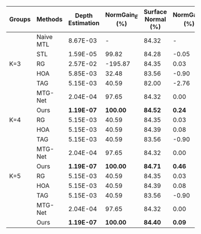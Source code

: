 <!--# Evaluation error on Taskonomy-5 when K=3 -->
<!-- ![alt Evaluation error on Taskonomy-5 when K=3](img/taskonomy_bar_error_k_3.png "Evaluation error on Taskonomy-5 when K=3") -->

<!--# Evaluation error on Taskonomy-5 when K=4 -->
<!--![alt Evaluation error on Taskonomy-5 when K=4](img/taskonomy_bar_error_k_4.png "Evaluation error on Taskonomy-5 when K=4") -->

<!--# Evaluation error on Taskonomy-5 when K=5 -->
<!--![alt Evaluation error on Taskonomy-5 when K=5](img/taskonomy_bar_error_k_5.png "Evaluation error on Taskonomy-5 when K=5") -->

| Groups | Methods   | Depth Estimation | NormGain$_E$ (\%) | Surface Normal (\%) | NormGain$_E$ (\%) | Semantic Segmentation (\%) | NormGain$_E$ (\%) | Keypoint Detection (\%) | NormGain$_E$ (\%) | Edge Detection (\%) |  NormGain$_E$ (\%)     |
|--------|-----------|------------------|----------|----------------|----------|-----------------------|----------|--------------------|----------|----------------|----------|
|        | Naive MTL | 8.67E-03         | -        | 84.32          | -        | 48.21                 | -        | 76.08              | -        | 76.56          | -        |
|        | STL       | 1.59E-05         | 99.82    | 84.28          | -0.05    | 37.88                 | -21.44   | 85.86              | 12.86    | 86.75          | 13.31    |
| K=3    | RG        | 2.57E-02         | -195.87  | 84.35          | 0.03     | 42.84                 | -11.13   | 78.71              | 3.47     | 79.71          | 4.11     |
|        | HOA       | 5.85E-03         | 32.48    | 83.56          | -0.90    | 47.25                 | -1.99    | **86.86**              | **14.17**    | 87.07          | 13.73    |
|        | TAG       | 5.15E-03         | 40.59    | 82.00          | -2.76    | 42.84                 | -11.13   | **86.86**              | **14.17**    | 87.07          | 13.73    |
|        | MTG-Net   | 2.04E-04         | 97.65    | 84.32          | 0.00     | 48.21                 | 0.00     | 84.47              | 11.04    | 85.98          | 12.30    |
|        | Ours      | **1.19E-07**         | **100.00**   | **84.52**          | **0.24**     | **48.93**                 | **1.50**     | 86.34              | 13.50    | **87.94**          | **14.86**    |
| K=4    | RG        | 5.15E-03         | 40.59    | 84.35          | 0.03     | 48.21                 | 0.00   | 76.08              | 0.00     | 79.71          | 4.11     |
|        | HOA       | 5.15E-03         | 40.59    | 84.39          | 0.08     | 48.46                 | 0.51     | **86.86**              | **14.17**    | 87.07          | 13.73    |
|        | TAG       | 5.15E-03         | 40.59    | 83.56          | -0.90    | 47.25                 | -1.99    | **86.86**              | **14.17**    | 87.07          | 13.73    |
|        | MTG-Net   | 2.04E-04         | 97.65    | 84.32          | 0.00     | 48.21                 | 0.00     | 84.47              | 11.04    | 85.98          | 12.30    |
|        | Ours      | **1.19E-07**         | **100.00**   | **84.71**          | **0.46**     | **49.69**                 | **3.08**     | 86.31              | 13.46    | **87.65**          | **14.49**    |
| K=5    | RG        | 5.15E-03         | 40.59    | 84.35          | 0.03     | 48.21                 | 0.00   | 78.71              | 3.47     | 79.71          | 4.11     |
|        | HOA       | 5.15E-03         | 40.59    | 84.39          | 0.08     | 48.46                 | 0.51     | 86.86              | 14.17    | 87.07          | 13.73    |
|        | TAG       | 5.15E-03         | 40.59    | 83.56          | -0.90    | 47.25                 | -1.99    | 86.86              | 14.17    | 87.07          | 13.73    |
|        | MTG-Net   | 2.04E-04         | 97.65    | 84.32          | 0.00     | 48.21                 | 0.00     | 84.47              | 11.04    | 85.98          | 12.30    |
|        | Ours      | **1.19E-07**         | **100.00**   | **84.40**          | **0.09**     | **49.85**                 | **3.40**     | **86.90**              | **14.23**    | **87.94**          | **14.86**    |
